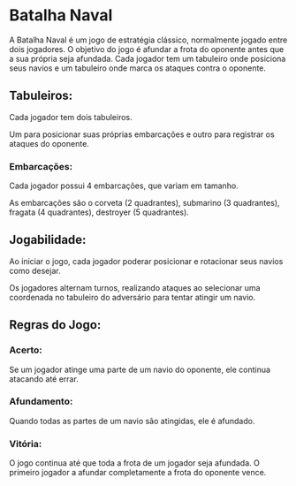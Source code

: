 # Batalha Naval

A Batalha Naval é um jogo de estratégia clássico, normalmente jogado entre dois jogadores. O objetivo do jogo é afundar a frota do oponente antes que a sua própria seja afundada. 
Cada jogador tem um tabuleiro onde posiciona seus navios e um tabuleiro onde marca os ataques contra o oponente.

## Tabuleiros: 
Cada jogador tem dois tabuleiros. 

Um para posicionar suas próprias embarcações e outro para registrar os ataques do oponente.
### Embarcações: 
Cada jogador possui 4 embarcações, que variam em tamanho. 

As embarcações são o corveta (2 quadrantes), submarino (3 quadrantes), fragata (4 quadrantes), destroyer (5 quadrantes).

## Jogabilidade:
Ao iniciar o jogo, cada jogador poderar posicionar e rotacionar seus navios como desejar.

Os jogadores alternam turnos, realizando ataques ao selecionar uma coordenada no tabuleiro do adversário para tentar atingir um navio.

## Regras do Jogo:
### Acerto: 
Se um jogador atinge uma parte de um navio do oponente, ele continua atacando até errar.
### Afundamento: 
Quando todas as partes de um navio são atingidas, ele é afundado.
### Vitória: 
O jogo continua até que toda a frota de um jogador seja afundada. O primeiro jogador a afundar completamente a frota do oponente vence.
